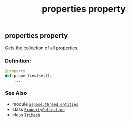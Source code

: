 ﻿---
title: properties property
second_title: Aspose.3D for Python via .NET API References
description: 
type: docs
weight: 350
url: /python-net/aspose.threed.entities/trimesh/properties/
is_root: false
---

## properties property


Gets the collection of all properties.
### Definition:
```python
@property
def properties(self):
    ...
```

### See Also
* module [`aspose.threed.entities`](../../)
* class [`PropertyCollection`](/3d/python-net/aspose.threed/propertycollection)
* class [`TriMesh`](/3d/python-net/aspose.threed.entities/trimesh)
